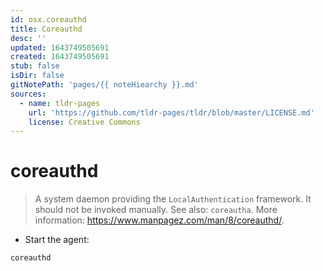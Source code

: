 ```yaml
---
id: osx.coreauthd
title: Coreauthd
desc: ''
updated: 1643749505691
created: 1643749505691
stub: false
isDir: false
gitNotePath: 'pages/{{ noteHiearchy }}.md'
sources:
  - name: tldr-pages
    url: 'https://github.com/tldr-pages/tldr/blob/master/LICENSE.md'
    license: Creative Commons
---
```

# coreauthd

> A system daemon providing the `LocalAuthentication` framework.
> It should not be invoked manually. See also: `coreautha`.
> More information: <https://www.manpagez.com/man/8/coreauthd/>.

- Start the agent:

`coreauthd`

